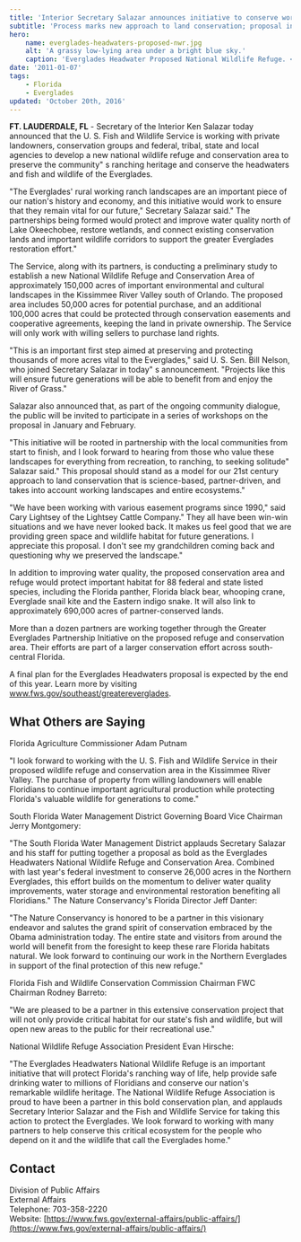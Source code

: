 ```yaml
---
title: 'Interior Secretary Salazar announces initiative to conserve working lands and wildlife habitat in the Everglades Headwaters'
subtitle: 'Process marks new approach to land conservation; proposal includes new Everglades Headwaters National Wildlife Refuge and Conservation Area'
hero:
    name: everglades-headwaters-proposed-nwr.jpg
    alt: 'A grassy low-lying area under a bright blue sky.'
    caption: 'Everglades Headwater Proposed National Wildlife Refuge. <a href="https://flic.kr/p/aQXCVK">Photo</a> by USFWS.'
date: '2011-01-07'
tags:
    - Florida
    - Everglades
updated: 'October 20th, 2016'
---
```


**FT. LAUDERDALE, FL** - Secretary of the Interior Ken Salazar today announced that the U. S. Fish and Wildlife Service is working with private landowners, conservation groups and federal, tribal, state and local agencies to develop a new national wildlife refuge and conservation area to preserve the community" s ranching heritage and conserve the headwaters and fish and wildlife of the Everglades.  

"The Everglades' rural working ranch landscapes are an important piece of our nation's history and economy, and this initiative would work to ensure that they remain vital for our future," Secretary Salazar said." The partnerships being formed would protect and improve water quality north of Lake Okeechobee, restore wetlands, and connect existing conservation lands and important wildlife corridors to support the greater Everglades restoration effort."  

The Service, along with its partners, is conducting a preliminary study to establish a new National Wildlife Refuge and Conservation Area of approximately 150,000 acres of important environmental and cultural landscapes in the Kissimmee River Valley south of Orlando. The proposed area includes 50,000 acres for potential purchase, and an additional 100,000 acres that could be protected through conservation easements and cooperative agreements, keeping the land in private ownership. The Service will only work with willing sellers to purchase land rights.  

"This is an important first step aimed at preserving and protecting thousands of more acres vital to the Everglades," said U. S. Sen. Bill Nelson, who joined Secretary Salazar in today" s announcement. "Projects like this will ensure future generations will be able to benefit from and enjoy the River of Grass."  

Salazar also announced that, as part of the ongoing community dialogue, the public will be invited to participate in a series of workshops on the proposal in January and February.  

"This initiative will be rooted in partnership with the local communities from start to finish, and I look forward to hearing from those who value these landscapes for everything from recreation, to ranching, to seeking solitude" Salazar said." This proposal should stand as a model for our 21st century approach to land conservation that is science-based, partner-driven, and takes into account working landscapes and entire ecosystems."  

"We have been working with various easement programs since 1990," said Cary Lightsey of the Lightsey Cattle Company." They all have been win-win situations and we have never looked back. It makes us feel good that we are providing green space and wildlife habitat for future generations. I appreciate this proposal. I don't see my grandchildren coming back and questioning why we preserved the landscape."  

In addition to improving water quality, the proposed conservation area and refuge would protect important habitat for 88 federal and state listed species, including the Florida panther, Florida black bear, whooping crane, Everglade snail kite and the Eastern indigo snake. It will also link to approximately 690,000 acres of partner-conserved lands.  

More than a dozen partners are working together through the Greater Everglades Partnership Initiative on the proposed refuge and conservation area. Their efforts are part of a larger conservation effort across south-central Florida.  

A final plan for the Everglades Headwaters proposal is expected by the end of this year. Learn more by visiting www.fws.gov/southeast/greatereverglades.  

## What Others are Saying

Florida Agriculture Commissioner Adam Putnam  

"I look forward to working with the U. S. Fish and Wildlife Service in their proposed wildlife refuge and conservation area in the Kissimmee River Valley. The purchase of property from willing landowners will enable Floridians to continue important agricultural production while protecting Florida's valuable wildlife for generations to come."  

South Florida Water Management District Governing Board Vice Chairman Jerry Montgomery:  

"The South Florida Water Management District applauds Secretary Salazar and his staff for putting together a proposal as bold as the Everglades Headwaters National Wildlife Refuge and Conservation Area. Combined with last year's federal investment to conserve 26,000 acres in the Northern Everglades, this effort builds on the momentum to deliver water quality improvements, water storage and environmental restoration benefiting all Floridians." The Nature Conservancy's Florida Director Jeff Danter:  

"The Nature Conservancy is honored to be a partner in this visionary endeavor and salutes the grand spirit of conservation embraced by the Obama administration today. The entire state and visitors from around the world will benefit from the foresight to keep these rare Florida habitats natural. We look forward to continuing our work in the Northern Everglades in support of the final protection of this new refuge."  

Florida Fish and Wildlife Conservation Commission Chairman FWC Chairman Rodney Barreto:  

"We are pleased to be a partner in this extensive conservation project that will not only provide critical habitat for our state's fish and wildlife, but will open new areas to the public for their recreational use."  

National Wildlife Refuge Association President Evan Hirsche:  

"The Everglades Headwaters National Wildlife Refuge is an important initiative that will protect Florida's ranching way of life, help provide safe drinking water to millions of Floridians and conserve our nation's remarkable wildlife heritage. The National Wildlife Refuge Association is proud to have been a partner in this bold conservation plan, and applauds Secretary Interior Salazar and the Fish and Wildlife Service for taking this action to protect the Everglades. We look forward to working with many partners to help conserve this critical ecosystem for the people who depend on it and the wildlife that call the Everglades home."

## Contact

Division of Public Affairs  
External Affairs  
Telephone: 703-358-2220  
Website: [https://www.fws.gov/external-affairs/public-affairs/](https://www.fws.gov/external-affairs/public-affairs/)
